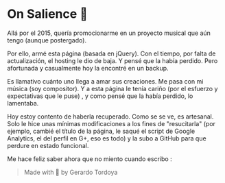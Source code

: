 # On Salience 🎼

Allá por el 2015, quería promocionarme en un proyecto musical que aún tengo (aunque postergado).

Por ello, armé esta página (basada en jQuery). Con el tiempo, por falta de actualización, el hosting le dio de baja. Y pensé que la había perdido. Pero afortunada y casualmente hoy la encontré en un backup.

Es llamativo cuánto uno llega a amar sus creaciones. Me pasa con mi música (soy compositor). Y a esta página le tenía cariño (por el esfuerzo y expectativas que le puse) , y como pensé que la había perdido, lo lamentaba.

Hoy estoy contento de haberla recuperado. Como se se ve, es artesanal. Solo le hice unas mínimas modificaciones a los fines de "resucitarla" (por ejemplo, cambié el título de la página, le saqué el script de Google Analytics, el del perfil en G+, eso es todo) y la subo a GitHub para que perdure en estado funcional.

Me hace feliz saber ahora que no miento cuando escribo :



> Made with 🧡 by Gerardo Tordoya



[GitHub Pages]: https://zherar7ordoya.github.io/OnSalience/	"Deploy"

